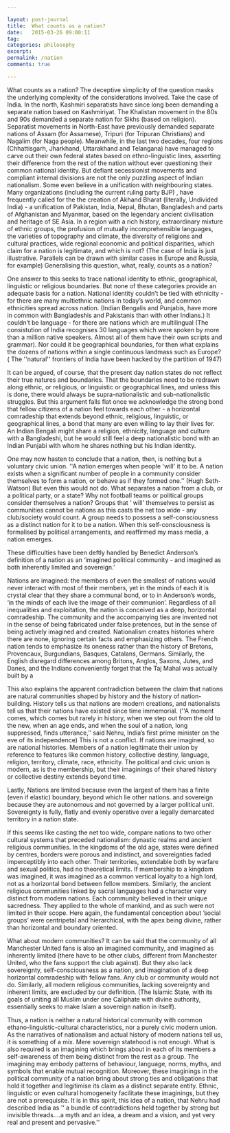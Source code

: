 ```yaml
---

layout: post-journal
title:  What counts as a nation?
date:   2015-03-26 09:00:11
tag: 
categories: philosophy
excerpt: 
permalink: /nation
comments: true

---
```



What counts as a nation?  The deceptive simplicity of the question masks the underlying complexity of the considerations involved. Take the case of India. In the north, Kashmiri separatists have since long been demanding a separate nation based on Kashmiriyat.  The Khalistan movement in the 80s and 90s demanded a separate nation for Sikhs (based on religion).  Separatist movements in North-East  have previously demanded separate nations of Assam (for Assamese), Tripuri (for Tripuran Christians) and Nagalim (for Naga people). Meanwhile, in the last two decades, four regions (Chhattisgarh, Jharkhand, Uttarakhand and Telangana) have managed to carve out their own federal states  based on ethno-linguistic lines, asserting their difference from the rest of the nation without ever questioning their common national identity.  But defiant secessionist movements and compliant internal divisions are not the only puzzling aspect of Indian nationalism. Some even believe in  a unification with neighbouring states. Many organizations (including the current ruling party BJP) , have frequently called  for the the creation of Akhand Bharat (literally, Undivided India) - a unification of Pakistan, India, Nepal, Bhutan, Bangladesh and parts of Afghanistan and Myanmar, based on the legendary ancient civilisation and heritage of SE Asia.   In a region with a rich history,   extraordinary mixture of ethnic groups, the profusion of mutually incomprehensible languages, the varieties of topography and climate, the diversity of religions and cultural practices, wide regional economic and political disparities, which claim for a nation is legitimate, and which is not? (The case of India is just illustrative. Parallels can be drawn with similar cases in Europe and Russia, for example)  Generalising this question, what, really, counts as a nation? 


One answer to this seeks to trace national identity to ethnic, geographical, linguistic or religious boundaries. But none of these categories provide an adequate basis for a nation. National identity couldn’t be tied with ethnicity - for there are many multiethnic nations in today’s world, and common ethnicities spread across nation. (Indian Bengalis and Punjabis, have more in common with Bangladeshis and Pakistanis than with other Indians.) It couldn’t be language - for there are nations which are multilingual (The consistution of India recognises 30 languages which were spoken by more than a million native speakers. Almost all of them have their own scripts and grammar). Nor could it be geographical boundaries, for then what explains the dozens of nations within a single continuous landmass such as Europe? ( The ''natural'' frontiers of India have been hacked by the partition of 1947) 

It can be argued, of course, that the present day nation states do not reflect their true natures and boundaries. That the boundaries need to be redrawn along ethnic,  or religious, or linguistic or geographical lines, and unless this is done, there would always be supra-nationalistic and sub-nationalistic struggles.  But this argument falls flat once we acknowledge the strong bond that fellow citizens of a nation feel towards each other - a horizontal comradeship that extends beyond ethnic, religious, linguistic, or geographical lines, a bond that many are even willing to lay their lives for. An Indian Bengali might share a religion, ethnicity, language and culture with a Bangladeshi, but he would still feel a deep nationalistic bond with an Indian Punjabi with whom he shares nothing but his Indian identity. 

One may now hasten to conclude that a nation, then, is nothing but a voluntary civic union. ''A nation emerges when people 'will' it to be.  A nation exists when a significant number of people in a community consider themselves to form a nation, or behave as if they formed one.’’ (Hugh Seth-Watson)  But even this would not do. What separates a nation from a club, or a political party, or a state? Why not football teams or political groups consider themselves a nation?  Groups that ‘ will' themselves to persist as communities cannot be nations as this casts the net too wide - any club/society would count.  A group needs to possess a self-consciousness as a distinct nation for it to be a nation. When this self-consciousness is formalised by political arrangements, and reaffirmed my mass media, a nation emerges. 

These difficulties have been deftly handled by Benedict Anderson’s definition of a nation as an ‘imagined political community -  and imagined as both inherently limited and sovereign.’

Nations are imagined: the members of even the smallest of nations would never interact with most of their members, yet in the minds of each it is crystal clear that they share a communal bond, or to in Anderson’s words, ‘in the minds of each live the image of their communion’.  Regardless of all inequalities and exploitation, the nation is conceived as a deep, horizontal comradeship.  The community and the accompanying ties are invented not in the sense of being fabricated under false pretences, but in the sense of being actively imagined and created. Nationalism creates histories where there are none, ignoring certain facts and emphasizing others. The French nation tends to emphasize its oneness rather than the history of Bretons, Provencaux, Burgundians, Basques, Catalans, Germans. Similarly, the English disregard differences among Britons, Anglos, Saxons, Jutes, and Danes, and the Indians conveniently forget that the Taj Mahal was actually built by a 

This also explains the apparent contradiction between the claim that nations are natural communities shaped by history and the history of nation-building. History tells us that nations are modern creations, and nationalists tell us that their nations have existed since time immemorial. (''A moment comes, which comes but rarely in history, when we step out from the old to the new, when an age ends, and when the soul of a nation, long suppressed, finds utterance,’’ said Nehru, India’s first prime minister on the eve of its independence)  This is not a conflict. If nations are imagined, so are national histories. Members of a nation legitimate their union by reference to features like common history, collective destiny, language, religion, territory, climate, race, ethnicity.  The political and civic union is modern, as is the membership, but their imaginings of their shared history or collective destiny extends beyond time.

Lastly, Nations are limited because even the largest of them has a finite (even if elastic) boundary, beyond which lie other nations. and sovereign because they are autonomous and not governed by a larger political unit. Sovereignty is fully, flatly and evenly operative over a legally demarcated territory in a nation state.

If this seems like casting the net too wide, compare nations to two other cultural systems that preceded nationalism: dynastic realms and ancient religious communities. In the kingdoms of the old age, states were defined by centres, borders were porous and indistinct, and sovereignties faded imperceptibly into each other. Their territories, extendable both by warfare and sexual politics, had no theoretical limits. If membership to a kingdom was imagined, it was imagined as a common vertical loyalty to a high lord, not as a horizontal bond between fellow members. Similarly, the ancient religious communities linked by sacral languages had a character very distinct from modern nations. Each community believed in their unique sacredness. They applied to the whole of mankind, and as such were not limited in their scope. Here again, the fundamental conception about ’social groups’ were centripetal and hierarchical, with the apex being divine, rather than horizontal and boundary oriented. 

What about modern communities?  It can be said that the community of all Manchester United fans is also an imagined community, and imagined as inherently limited (there have to be other clubs, different from Manchester United, who the fans support the club against). But they also lack sovereignty, self-consciousness as a nation, and imagination of a deep horizontal comradeship with fellow fans. Any club or community would not do.  Similarly, all modern religious communities, lacking sovereignty and inherent limits,  are excluded by our definition. (The Islamic State, with its goals of uniting all Muslim under one Caliphate with divine authority, essentially seeks to make Islam a sovereign nation in itself).

Thus, a nation is neither a natural historical community with common ethano-linguistic-cultural characteristics,  nor a purely civic modern union. As the narratives of nationalism and actual history of modern nations tell us, it is something of a mix. Mere sovereign statehood is not enough. What is also required is an imagining which brings about in each of its members a self-awareness of them being distinct from the rest as a group. The imagining may embody patterns of behaviour, language, norms, myths, and symbols that enable mutual recognition. Moreover, these imaginings in the political community of a nation bring about strong ties and obligations that hold it together and legitimise its claim as a distinct separate entity. Ethnic, linguistic or even cultural homogeneity  facilitate these imaginings, but they are not a prerequisite. It is in this spirit, this idea of a nation, that Nehru   had described India as '‘ a bundle of contradictions held together by strong but invisible threads….a myth and an idea, a dream and a vision, and yet very real and present and pervasive.''
